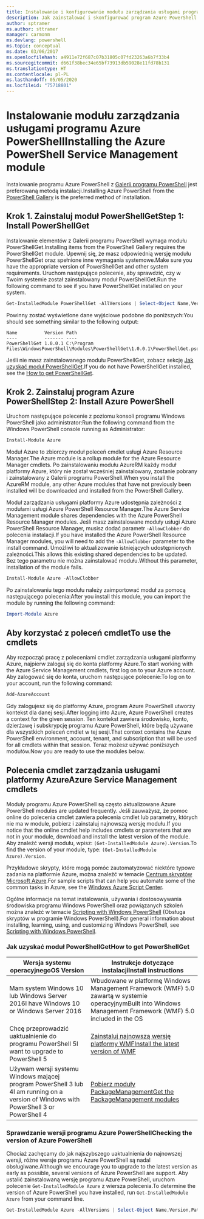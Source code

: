 ```yaml
---
title: Instalowanie i konfigurowanie modułu zarządzania usługami programu Azure PowerShell | Microsoft Docs
description: Jak zainstalować i skonfigurować program Azure PowerShell do pierwszego użycia.
author: sptramer
ms.author: sttramer
manager: carmonm
ms.devlang: powershell
ms.topic: conceptual
ms.date: 03/06/2017
ms.openlocfilehash: a4911e72f687c07b31805c07fd23263a6b7f33b4
ms.sourcegitcommit: d661f38bec34e65bf73913db59028e11fd78b131
ms.translationtype: HT
ms.contentlocale: pl-PL
ms.lasthandoff: 05/05/2020
ms.locfileid: "75718801"
---
```

# <a name="installing-the-azure-powershell-service-management-module"></a><span data-ttu-id="3b634-103">Instalowanie modułu zarządzania usługami programu Azure PowerShell</span><span class="sxs-lookup"><span data-stu-id="3b634-103">Installing the Azure PowerShell Service Management module</span></span>

<span data-ttu-id="3b634-104">Instalowanie programu Azure PowerShell z [Galerii programu PowerShell](https://www.powershellgallery.com/) jest preferowaną metodą instalacji.</span><span class="sxs-lookup"><span data-stu-id="3b634-104">Installing Azure PowerShell from the [PowerShell Gallery](https://www.powershellgallery.com/) is the preferred method of installation.</span></span>

## <a name="step-1-install-powershellget"></a><span data-ttu-id="3b634-105">Krok 1. Zainstaluj moduł PowerShellGet</span><span class="sxs-lookup"><span data-stu-id="3b634-105">Step 1: Install PowerShellGet</span></span>

<span data-ttu-id="3b634-106">Instalowanie elementów z Galerii programu PowerShell wymaga modułu PowerShellGet.</span><span class="sxs-lookup"><span data-stu-id="3b634-106">Installing items from the PowerShell Gallery requires the PowerShellGet module.</span></span> <span data-ttu-id="3b634-107">Upewnij się, że masz odpowiednią wersję modułu PowerShellGet oraz spełnione inne wymagania systemowe.</span><span class="sxs-lookup"><span data-stu-id="3b634-107">Make sure you have the appropriate version of PowerShellGet and other system requirements.</span></span> <span data-ttu-id="3b634-108">Uruchom następujące polecenie, aby sprawdzić, czy w Twoim systemie został zainstalowany moduł PowerShellGet.</span><span class="sxs-lookup"><span data-stu-id="3b634-108">Run the following command to see if you have PowerShellGet installed on your system.</span></span>

```powershell
Get-InstalledModule PowerShellGet -AllVersions | Select-Object Name,Version,Path
```

<span data-ttu-id="3b634-109">Powinny zostać wyświetlone dane wyjściowe podobne do poniższych:</span><span class="sxs-lookup"><span data-stu-id="3b634-109">You should see something similar to the following output:</span></span>

```output
Name          Version Path
----          ------- ----
PowerShellGet 1.0.0.1 C:\Program Files\WindowsPowerShell\Modules\PowerShellGet\1.0.0.1\PowerShellGet.psd1
```

<span data-ttu-id="3b634-110">Jeśli nie masz zainstalowanego modułu PowerShellGet, zobacz sekcję [Jak uzyskać moduł PowerShellGet](#how-to-get-powershellget).</span><span class="sxs-lookup"><span data-stu-id="3b634-110">If you do not have PowerShellGet installed, see the [How to get PowerShellGet](#how-to-get-powershellget).</span></span>

## <a name="step-2-install-azure-powershell"></a><span data-ttu-id="3b634-111">Krok 2. Zainstaluj program Azure PowerShell</span><span class="sxs-lookup"><span data-stu-id="3b634-111">Step 2: Install Azure PowerShell</span></span>

<span data-ttu-id="3b634-112">Uruchom następujące polecenie z poziomu konsoli programu Windows PowerShell jako administrator:</span><span class="sxs-lookup"><span data-stu-id="3b634-112">Run the following command from the Windows PowerShell console running as Administrator:</span></span>

```powershell
Install-Module Azure
```

<span data-ttu-id="3b634-113">Moduł Azure to zbiorczy moduł poleceń cmdlet usługi Azure Resource Manager.</span><span class="sxs-lookup"><span data-stu-id="3b634-113">The Azure module is a rollup module for the Azure Resource Manager cmdlets.</span></span> <span data-ttu-id="3b634-114">Po zainstalowaniu modułu AzureRM każdy moduł platformy Azure, który nie został wcześniej zainstalowany, zostanie pobrany i zainstalowany z Galerii programu PowerShell.</span><span class="sxs-lookup"><span data-stu-id="3b634-114">When you install the AzureRM module, any other Azure modules that have not previously been installed will be downloaded and installed from the PowerShell Gallery.</span></span>

<span data-ttu-id="3b634-115">Moduł zarządzania usługami platformy Azure udostępnia zależności z modułami usługi Azure PowerShell Resource Manager.</span><span class="sxs-lookup"><span data-stu-id="3b634-115">The Azure Service Management module shares dependencies with the Azure PowerShell Resource Manager modules.</span></span> <span data-ttu-id="3b634-116">Jeśli masz zainstalowane moduły usługi Azure PowerShell Resource Manager, musisz dodać parametr `-AllowClobber` do polecenia instalacji.</span><span class="sxs-lookup"><span data-stu-id="3b634-116">If you have installed the Azure PowerShell Resource Manager modules, you will need to add the `-AllowClobber` parameter to the install command.</span></span> <span data-ttu-id="3b634-117">Umożliwi to aktualizowanie istniejących udostępnionych zależności.</span><span class="sxs-lookup"><span data-stu-id="3b634-117">This allows this existing shared dependencies to be updated.</span></span> <span data-ttu-id="3b634-118">Bez tego parametru nie można zainstalować modułu.</span><span class="sxs-lookup"><span data-stu-id="3b634-118">Without this parameter, installation of the module fails.</span></span>

```powershell
Install-Module Azure -AllowClobber
```

<span data-ttu-id="3b634-119">Po zainstalowaniu tego modułu należy zaimportować moduł za pomocą następującego polecenia:</span><span class="sxs-lookup"><span data-stu-id="3b634-119">After you install this module, you can import the module by running the following command:</span></span>

```powershell
Import-Module Azure
```

## <a name="to-use-the-cmdlets"></a><span data-ttu-id="3b634-120">Aby korzystać z poleceń cmdlet</span><span class="sxs-lookup"><span data-stu-id="3b634-120">To use the cmdlets</span></span>

<span data-ttu-id="3b634-121">Aby rozpocząć pracę z poleceniami cmdlet zarządzania usługami platformy Azure, najpierw zaloguj się do konta platformy Azure.</span><span class="sxs-lookup"><span data-stu-id="3b634-121">To start working with the Azure Service Management cmdlets, first log on to your Azure account.</span></span> <span data-ttu-id="3b634-122">Aby zalogować się do konta, uruchom następujące polecenie:</span><span class="sxs-lookup"><span data-stu-id="3b634-122">To log on to your account, run the following command:</span></span>

```powershell
Add-AzureAccount
```

<span data-ttu-id="3b634-123">Gdy zalogujesz się do platformy Azure, program Azure PowerShell utworzy kontekst dla danej sesji.</span><span class="sxs-lookup"><span data-stu-id="3b634-123">After logging into Azure, Azure PowerShell creates a context for the given session.</span></span> <span data-ttu-id="3b634-124">Ten kontekst zawiera środowisko, konto, dzierżawę i subskrypcję programu Azure PowerShell, które będą używane dla wszystkich poleceń cmdlet w tej sesji.</span><span class="sxs-lookup"><span data-stu-id="3b634-124">That context contains the Azure PowerShell environment, account, tenant, and subscription that will be used for all cmdlets within that session.</span></span> <span data-ttu-id="3b634-125">Teraz możesz używać poniższych modułów.</span><span class="sxs-lookup"><span data-stu-id="3b634-125">Now you are ready to use the modules below.</span></span>

## <a name="azure-service-management-cmdlets"></a><span data-ttu-id="3b634-126">Polecenia cmdlet zarządzania usługami platformy Azure</span><span class="sxs-lookup"><span data-stu-id="3b634-126">Azure Service Management cmdlets</span></span>

<span data-ttu-id="3b634-127">Moduły programu Azure PowerShell są często aktualizowane.</span><span class="sxs-lookup"><span data-stu-id="3b634-127">Azure PowerShell modules are updated frequently.</span></span> <span data-ttu-id="3b634-128">Jeśli zauważysz, że pomoc online do polecenia cmdlet zawiera polecenia cmdlet lub parametry, których nie ma w module, pobierz i zainstaluj najnowszą wersję modułu.</span><span class="sxs-lookup"><span data-stu-id="3b634-128">If you notice that the online cmdlet help includes cmdlets or parameters that are not in your module, download and install the latest version of the module.</span></span> <span data-ttu-id="3b634-129">Aby znaleźć wersji modułu, wpisz: `(Get-InstalledModule Azure).Version`.</span><span class="sxs-lookup"><span data-stu-id="3b634-129">To find the version of your module, type: `(Get-InstalledModule Azure).Version`.</span></span>

<span data-ttu-id="3b634-130">Przykładowe skrypty, które mogą pomóc zautomatyzować niektóre typowe zadania na platformie Azure, można znaleźć w temacie [Centrum skryptów Microsoft Azure](http://www.windowsazure.com/documentation/scripts/).</span><span class="sxs-lookup"><span data-stu-id="3b634-130">For sample scripts that can help you automate some of the common tasks in Azure, see the [Windows Azure Script Center](http://www.windowsazure.com/documentation/scripts/).</span></span>

<span data-ttu-id="3b634-131">Ogólne informacje na temat instalowania, używania i dostosowywania środowiska programu Windows PowerShell oraz powiązanych szkoleń można znaleźć w temacie [Scripting with Windows PowerShell](https://go.microsoft.com/fwlink/p/?linkid=320210) (Obsługa skryptów w programie Windows PowerShell).</span><span class="sxs-lookup"><span data-stu-id="3b634-131">For general information about installing, learning, using, and customizing Windows PowerShell, see [Scripting with Windows PowerShell](https://go.microsoft.com/fwlink/p/?linkid=320210).</span></span>

### <a name="how-to-get-powershellget"></a><span data-ttu-id="3b634-132">Jak uzyskać moduł PowerShellGet</span><span class="sxs-lookup"><span data-stu-id="3b634-132">How to get PowerShellGet</span></span>

|<span data-ttu-id="3b634-133">Wersja systemu operacyjnego</span><span class="sxs-lookup"><span data-stu-id="3b634-133">OS Version</span></span>|<span data-ttu-id="3b634-134">Instrukcje dotyczące instalacji</span><span class="sxs-lookup"><span data-stu-id="3b634-134">Install instructions</span></span>|
|---|---|
|<span data-ttu-id="3b634-135">Mam system Windows 10 lub Windows Server 2016</span><span class="sxs-lookup"><span data-stu-id="3b634-135">I have Windows 10 or Windows Server 2016</span></span>|<span data-ttu-id="3b634-136">Wbudowane w platformę Windows Management Framework (WMF) 5.0 zawartą w systemie operacyjnym</span><span class="sxs-lookup"><span data-stu-id="3b634-136">Built into Windows Management Framework (WMF) 5.0 included in the OS</span></span>|
|<span data-ttu-id="3b634-137">Chcę przeprowadzić uaktualnienie do programu PowerShell 5</span><span class="sxs-lookup"><span data-stu-id="3b634-137">I want to upgrade to PowerShell 5</span></span>|[<span data-ttu-id="3b634-138">Zainstaluj najnowszą wersję platformy WMF</span><span class="sxs-lookup"><span data-stu-id="3b634-138">Install the latest version of WMF</span></span>](https://www.microsoft.com/download/details.aspx?id=54616)|
|<span data-ttu-id="3b634-139">Używam wersji systemu Windows mającej program PowerShell 3 lub 4</span><span class="sxs-lookup"><span data-stu-id="3b634-139">I am running on a version of Windows with PowerShell 3 or PowerShell 4</span></span>|[<span data-ttu-id="3b634-140">Pobierz moduły PackageManagement</span><span class="sxs-lookup"><span data-stu-id="3b634-140">Get the PackageManagement modules</span></span>](https://go.microsoft.com/fwlink/?LinkID=746217)|

<div id="helpmechoose"/>

### <a name="checking-the-version-of-azure-powershell"></a><span data-ttu-id="3b634-141">Sprawdzanie wersji programu Azure PowerShell</span><span class="sxs-lookup"><span data-stu-id="3b634-141">Checking the version of Azure PowerShell</span></span>

<span data-ttu-id="3b634-142">Chociaż zachęcamy do jak najszybszego uaktualnienia do najnowszej wersji, różne wersje programu Azure PowerShell są nadal obsługiwane.</span><span class="sxs-lookup"><span data-stu-id="3b634-142">Although we encourage you to upgrade to the latest version as early as possible, several versions of Azure PowerShell are support.</span></span> <span data-ttu-id="3b634-143">Aby ustalić zainstalowaną wersję programu Azure PowerShell, uruchom polecenie `Get-InstalledModule Azure` z wiersza polecenia.</span><span class="sxs-lookup"><span data-stu-id="3b634-143">To determine the version of Azure PowerShell you have installed, run `Get-InstalledModule Azure` from your command line.</span></span>

```powershell
Get-InstalledModule Azure -AllVersions | Select-Object Name,Version,Path
```
